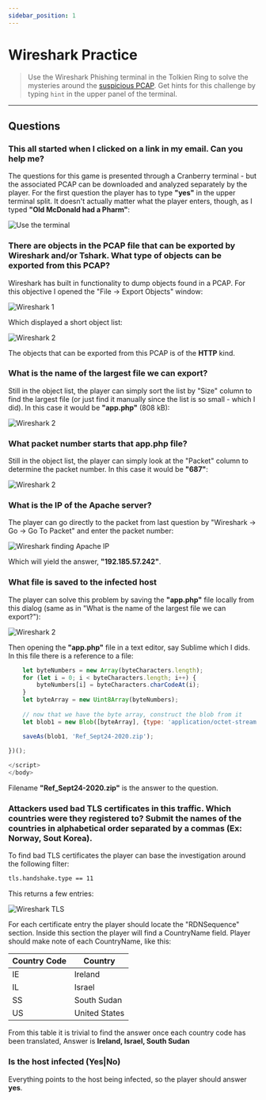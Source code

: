 ```yaml
---
sidebar_position: 1
---
```


# Wireshark Practice

> Use the Wireshark Phishing terminal in the Tolkien Ring to solve the mysteries around the [suspicious PCAP](https://storage.googleapis.com/hhc22_player_assets/suspicious.pcap). Get hints for this challenge by typing `hint` in the upper panel of the terminal.

****

## Questions

### This all started when I clicked on a link in my email. Can you help me?

The questions for this game is presented through a Cranberry terminal - but the associated PCAP can be downloaded and analyzed separately by the player. For the first question the player has to type **"yes"** in the upper terminal split. It doesn't actually matter what the player enters, though, as I typed **"Old McDonald had a Pharm"**:

![Use the terminal](/img/tolkien-ring/wireshark-terminal.png)

### There are objects in the PCAP file that can be exported by Wireshark and/or Tshark. What type of objects can be exported from this PCAP?

Wireshark has built in functionality to dump objects found in a PCAP. For this objective I opened the "File -> Export Objects" window:

![Wireshark 1](/img/tolkien-ring/wireshark-1.png)

Which displayed a short object list: 

![Wireshark 2](/img/tolkien-ring/wireshark-2.png)

The objects that can be exported from this PCAP is of the **HTTP** kind.

### What is the name of the largest file we can export?

Still in the object list, the player can simply sort the list by "Size" column to find the largest file (or just find it manually since the list is so small - which I did). In this case it would be **"app.php"** (808 kB):

![Wireshark 2](/img/tolkien-ring/wireshark-2.png)

### What packet number starts that app.php file?

Still in the object list, the player can simply look at the "Packet" column to determine the packet number. In this case it would be **"687"**:

![Wireshark 2](/img/tolkien-ring/wireshark-2.png)

### What is the IP of the Apache server?

The player can go directly to the packet from last question by "Wireshark -> Go -> Go To Packet" and enter the packet number:

![Wireshark finding Apache IP](/img/tolkien-ring/wireshark-finding-apache-ip.png)

Which will yield the answer, **"192.185.57.242"**.

### What file is saved to the infected host

The player can solve this problem by saving the **"app.php"** file locally from this dialog (same as in "What is the name of the largest file we can export?"): 

![Wireshark 2](/img/tolkien-ring/wireshark-2.png)

Then opening the **"app.php"** file in a text editor, say Sublime which I dids. In this file there is a reference to a file:

```javascript
    let byteNumbers = new Array(byteCharacters.length);
    for (let i = 0; i < byteCharacters.length; i++) {
        byteNumbers[i] = byteCharacters.charCodeAt(i);
    }
    let byteArray = new Uint8Array(byteNumbers);
    
    // now that we have the byte array, construct the blob from it
    let blob1 = new Blob([byteArray], {type: 'application/octet-stream'});

    saveAs(blob1, 'Ref_Sept24-2020.zip');
	
})();

</script>
</body>
```

Filename **"Ref_Sept24-2020.zip"** is the answer to the question.

### Attackers used bad TLS certificates in this traffic. Which countries were they registered to? Submit the names of the countries in alphabetical order separated by a commas (Ex: Norway, Sout Korea).

To find bad TLS certificates the player can base the investigation around the following filter:

```bash
tls.handshake.type == 11
```

This returns a few entries:

![Wireshark TLS](/img/tolkien-ring/wireshark-tls.png)

For each certificate entry the player should locate the "RDNSequence" section. Inside this section the player will find a CountryName field. Player should make note of each CountryName, like this: 

| Country Code | Country |
| ------------ | ------- |
| IE | Ireland |
| IL | Israel |
| SS | South Sudan |
| US | United States |

From this table it is trivial to find the answer once each country code has been translated, Answer is **Ireland, Israel, South Sudan**

### Is the host infected (Yes|No)

Everything points to the host being infected, so the player should answer **yes**.